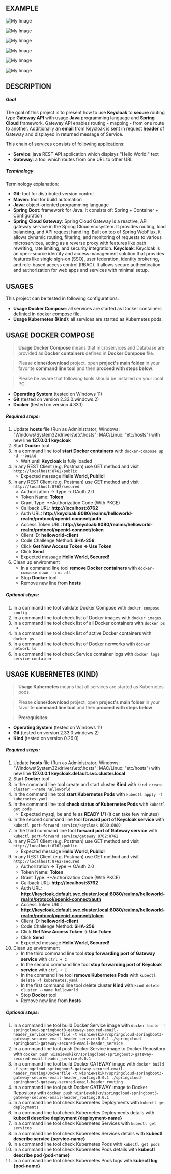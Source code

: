 EXAMPLE
-------

![My Image](readme-images/image-01.png)

![My Image](readme-images/image-02.png)

![My Image](readme-images/image-03.png)

![My Image](readme-images/image-04.png)

![My Image](readme-images/image-05.png)

![My Image](readme-images/image-06.png)


DESCRIPTION
-----------

##### Goal
The goal of this project is to present how to use **Keycloak** to **secure** routing type **Gateway API** 
with usage **Java** programming language and **Spring Cloud** framework. Gateway API enables routing - mapping - 
from one route to another. Additionally an **email** from Keycloak is sent in request **header** of Gateway and 
displayed in returned message of Service.

This chain of services consists of following applications:
* **Service**: java REST API application which displays "Hello World!" text
* **Gateway**: a tool which routes from one URL to other URL

##### Terminology
Terminology explanation:
* **Git**: tool for distributed version control
* **Maven**: tool for build automation
* **Java**: object-oriented programming language
* **Spring Boot**: framework for Java. It consists of: Spring + Container + Configuration
* **Spring Cloud Gateway**: Spring Cloud Gateway is a reactive, API gateway service in the Spring Cloud ecosystem. It provides routing, load balancing, and API request handling. Built on top of Spring WebFlux, it allows dynamic routing, filtering, and monitoring of requests to various microservices, acting as a reverse proxy with features like path rewriting, rate limiting, and security integration.
**Keycloak**: Keycloak is an open-source identity and access management solution that provides features like single sign-on (SSO), user federation, identity brokering, and role-based access control (RBAC). It allows secure authentication and authorization for web apps and services with minimal setup.


USAGES
------

This project can be tested in following configurations:
* **Usage Docker Compose**: all services are started as Docker containers definied in docker compose file.
* **Usage Kubernetes (Kind)**: all services are started as Kubernetes pods.


USAGE DOCKER COMPOSE
--------------------

> **Usage Docker Compose** means that microservices and Database are provided as **Docker containers** defined in **Docker Compose** file. 

> Please **clone/download** project, open **project's main folder** in your favorite **command line tool** and then **proceed with steps below**.

> Please be aware that following tools should be installed on your local PC:  
* **Operating System** (tested on Windows 11)
* **Git** (tested on version 2.33.0.windows.2)
* **Docker** (tested on version 4.33.1)

##### Required steps:
1. Update **hosts** file (Run as Administrator; Windows: "Windows\System32\drivers\etc\hosts"; MAC/Linux: "etc/hosts") with new line **127.0.0.1 keycloak**
1. Start **Docker** tool
1. In a command line tool **start Docker containers** with `docker-compose up -d --build`
   * Wait until **Keycloak** is fully loaded
1. In any REST Client (e.g. Postman) use GET method and visit `http://localhost:8762/public`
   * Expected message **Hello World, Public!**
1. In any REST Client (e.g. Postman) use GET method and visit `http://localhost:8762/secured`
   * Authorization -> Type -> OAuth 2.0
   * Token Name: **Token**
   * Grant Type: **Authorization Code (With PKCE)
   * Callback URL: **http://localhost:8762**
   * Auth URL: **http://keycloak:8080/realms/helloworld-realm/protocol/openid-connect/auth**
   * Access Token URL: **http://keycloak:8080/realms/helloworld-realm/protocol/openid-connect/token**
   * Client ID: **helloworld-client**
   * Code Challenge Method: **SHA-256**
   * Click **Get New Access Token -> Use Token**
   * Click **Send**
   * Expected message **Hello World, Secured!**
1. Clean up environment 
     * In a command line tool **remove Docker containers** with `docker-compose down --rmi all`
     * Stop **Docker** tool
     * Remove new line from **hosts**

##### Optional steps:
1. In a command line tool validate Docker Compose with `docker-compose config`
1. In a command line tool check list of Docker images with `docker images`
1. In a command line tool check list of all Docker containers with `docker ps -a`
1. In a command line tool check list of active Docker containers with `docker ps`
1. In a command line tool check list of Docker nerworks with `docker network ls`
1. In a command line tool check Service container logs with `docker logs service-container`


USAGE KUBERNETES (KIND)
---------------------------

> **Usage Kubernetes** means that all services are started as Kubernetes pods. 

> Please **clone/download** project, open **project's main folder** in your favorite **command line tool** and then **proceed with steps below**.

> **Prerequisites**:  
* **Operating System** (tested on Windows 11)
* **Git** (tested on version 2.33.0.windows.2)
* **Kind** (tested on version 0.26.0)

##### Required steps:
1. Update **hosts** file (Run as Administrator; Windows: "Windows\System32\drivers\etc\hosts"; MAC/Linux: "etc/hosts") with new line **127.0.0.1 keycloak.default.svc.cluster.local**
1. Start **Docker** tool
1. In the command line tool create and start cluster **Kind** with `kind create cluster --name helloworld`
1. In the command line tool **start Kubernetes Pods** with `kubectl apply -f kubernetes.yaml`
1. In the command line tool **check status of Kubernetes Pods** with `kubectl get pods`
   * Expected mysql, be and fe as **READY 1/1** (it can take few minutes)
1. In the second command line tool **forward port of Keycloak service** with `kubectl port-forward service/keycloak 8080:8080`
1. In the third command line tool **forward port of Gateway service** with `kubectl port-forward service/gateway 8762:8762`
1. In any REST Client (e.g. Postman) use GET method and visit `http://localhost:8762/public`
   * Expected message **Hello World, Public!**
1. In any REST Client (e.g. Postman) use GET method and visit `http://localhost:8762/secured`
   * Authorization -> Type -> OAuth 2.0
   * Token Name: **Token**
   * Grant Type: **Authorization Code (With PKCE)
   * Callback URL: **http://localhost:8762**
   * Auth URL: **http://keycloak.default.svc.cluster.local:8080/realms/helloworld-realm/protocol/openid-connect/auth**
   * Access Token URL: **http://keycloak.default.svc.cluster.local:8080/realms/helloworld-realm/protocol/openid-connect/token**
   * Client ID: **helloworld-client**
   * Code Challenge Method: **SHA-256**
   * Click **Get New Access Token -> Use Token**
   * Click **Send**
   * Expected message **Hello World, Secured!**
1. Clean up environment
     * In the third command line tool **stop forwarding port of Gateway service** with `ctrl + C`
     * In the second command line tool **stop forwarding port of Keycloak service** with `ctrl + C`
     * In the command line tool **remove Kubernetes Pods** with `kubectl delete -f kubernetes.yaml`
     * In the first command line tool delete cluster **Kind** with `kind delete cluster --name helloworld`
     * Stop **Docker** tool
     * Remove new line from **hosts**

##### Optional steps:
1. In a command line tool build Docker Service image with `docker build -f springcloud-springboot3-gateway-secured-email-header_service/Dockerfile -t wisniewskikr/springcloud-springboot3-gateway-secured-email-header_service:0.0.1 ./springcloud-springboot3-gateway-secured-email-header_service`
1. In a command line tool push Docker Service image to Docker Repository with `docker push wisniewskikr/springcloud-springboot3-gateway-secured-email-header_service:0.0.1` 
1. In a command line tool build Docker GATEWAY image with `docker build -f springcloud-springboot3-gateway-secured-email-header_routing/Dockerfile -t wisniewskikr/springcloud-springboot3-gateway-secured-email-header_routing:0.0.1 ./springcloud-springboot3-gateway-secured-email-header_routing`
1. In a command line tool push Docker GATEWAY image to Docker Repository with `docker push wisniewskikr/springcloud-springboot3-gateway-secured-email-header_routing:0.0.1` 
1. In a command line tool check Kubernetes Deployments with `kubectl get deployments`
1. In a command line tool check Kubernetes Deployments details with **kubectl describe deployment {deployment-name}**
1. In a command line tool check Kubernetes Services with `kubectl get services`
1. In a command line tool check Kubernetes Services details with **kubectl describe service {service-name}**
1. In a command line tool check Kubernetes Pods with `kubectl get pods`
1. In a command line tool check Kubernetes Pods details with **kubectl describe pod {pod-name}**
1. In a command line tool check Kubernetes Pods logs with **kubectl log {pod-name}**